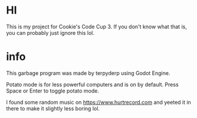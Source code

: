 # HI
This is my project for Cookie's Code Cup 3. If you don't know what that is, you can probably just ignore this lol.

# info

This garbage program was made by terpyderp using Godot Engine.

Potato mode is for less powerful computers and is on by default. Press Space or Enter to toggle potato mode.

I found some random music on https://www.hurtrecord.com and yeeted it in there to make it slightly less boring lol.
